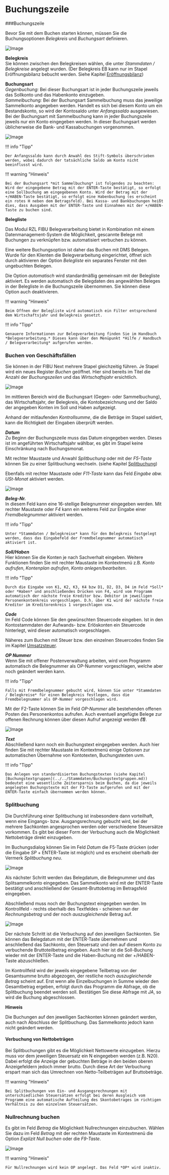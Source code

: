 # Buchungszeile

###Buchungszeile

Bevor Sie mit dem Buchen starten können, müssen Sie die Buchungsoptionen *Belegkreis* und *Buchungsart* definieren.



![Image](<img/NeuesElement36.png>)


**Belegkreis**  
Sie können zwischen den Belegkreisen wählen, die unter *Stammdaten / Belegkreise* angelegt wurden. (Der Belegkreis EB kann nur im Stapel Eröffnungsbilanz bebucht werden. Siehe Kapitel [Eröffnungsbilanz](../Eröffnungsbilanz/index.md))


**Buchungsart**  
*Gegenbuchung:* 
Bei dieser Buchungsart ist in jeder Buchungszeile jeweils das Sollkonto und das Habenkonto einzugeben.  
*Sammelbuchung:*
Bei der Buchungsart Sammelbuchung muss das jeweilige Sammelkonto angegeben werden. Handelt es sich bei diesem Konto um ein Bestandskonto, so wird der Kontosaldo unter *Anfangssaldo* ausgewiesen. Bei der Buchungsart mit Sammelbuchung kann in jeder Buchungszeile jeweils nur ein Konto eingegeben werden. In dieser Buchungsart werden üblicherweise die Bank- und Kassabuchungen vorgenommen.



![Image](<img/NeuesElement35.png>)


!!! info "Tipp"

    Der Anfangssaldo kann durch Anwahl des Stift-Symbols überschrieben werden, wobei dadurch der tatsächliche Saldo am Konto nicht beeinflusst wird.


!!! warning "Hinweis"

    Bei der Buchungsart *mit Sammelbuchung* ist folgendes zu beachten: Wird der eingegebene Betrag mit der ENTER-Taste bestätigt, so erfolgt eine Sollbuchung am einge­gebenen Konto. Wird der Betrag mit der +/HABEN-Taste bestätigt, so erfolgt eine Haben­buchung (es erscheint ein rotes H neben dem Betragsfeld). Bei Kassa- und Bankbu­chun­gen heißt dies, dass Ausgaben mit der ENTER-Taste und Einnahmen mit der +/HABEN-Taste zu buchen sind.


**Belegliste**

Das Modul RZL FIBU Belegverarbeitung bietet in Kombination mit einem Datenmanagement-System die Möglichkeit, gescannte Belege mit Buchungen zu verknüpfen bzw. automatisiert verbuchen zu können.

Eine weitere Buchungsoption ist daher das Buchen mit DMS Belegen. Wurde für den Klienten die Belegverarbeitung eingerichtet, öffnet sich durch aktivieren der Option *Belegliste* ein separates Fenster mit den ungebuchten Belegen.

Die Option *automatisch* wird standardmäßig gemeinsam mit der Belegliste aktiviert. Es werden automatisch die Belegdaten des angewählten Beleges in der Belegliste in die Buchungszeile übernommen. Sie können diese Option auch deaktivieren.


!!! warning "Hinweis"

    Beim Öffnen der Belegliste wird automatisch ein Filter entsprechend dem Wirtschaftsjahr und Belegkreis gesetzt.


!!! info "Tipp"

    Genauere Informationen zur Belegverarbeitung finden Sie im Handbuch *Belegverarbeitung.* Dieses kann über den Menüpunkt *Hilfe / Handbuch / Belegverarbeitung* aufgerufen werden.



### Buchen von Geschäftsfällen


Sie können in der FIBU Next mehrere Stapel gleichzeitig führen. Je Stapel wird ein neues Register *Buchen* geöffnet. Hier sind bereits im Titel die Anzahl der *Buchungszeilen* und das *Wirtschaftsjahr* ersichtlich.



![Image](<img/NeuesElement34.png>)


Im mittleren Bereich wird die Buchungsart (Gegen- oder Sammelbuchung), das Wirtschaftsjahr, der Belegkreis, die Kontobezeichnung und der Saldo der angegeben Konten im Soll und Haben aufgezeigt.

Anhand der mitlaufenden *Kontrollsumme*, die die Beträge im Stapel saldiert, kann die Richtigkeit der Eingaben überprüft werden.


***Datum***  
Zu Beginn der Buchungszeile muss das Datum eingegeben werden. Dieses ist im angeführten Wirtschaftsjahr wählbar, es gibt im Stapel keine Einschränkung nach Buchungsmonat.


Mit rechter Maustaste und Anwahl *Splitbuchung* oder mit der *F5-Taste* können Sie zu einer Splitbuchung wechseln. (siehe Kapitel [Splitbuchung](<Buchungszeile.md#Splitbuchung>))

Ebenfalls mit rechter Maustaste oder *F11-Taste* kann das Feld *Eingabe abw. USt-Monat* aktiviert werden.



![Image](<img/NeuesElement33.png>)


***Beleg-Nr.***  
In diesem Feld kann eine 16-stellige Belegnummer eingegeben werden. Mit rechter Maustaste oder *F4* kann ein weiteres Feld zur Eingabe einer *Fremdbelegnummer* aktiviert werden.


!!! info "Tipp"

    Unter *Stammdaten / Belegkreise* kann für den Belegkreis festgelegt werden, dass das Eingabefeld der Fremdbelegnummer automatisch aktiviert ist.



***Soll/Haben***  
Hier können Sie die Konten je nach Sachverhalt eingeben. Weitere Funktionen finden Sie mit rechter Maustaste im Kontextmenü z.B. *Konto aufrufen*, *Kontenplan aufrufen*, *Konto anlegen/bearbeiten*.


!!! info "Tipp"

    Durch die Eingabe von K1, K2, K3, K4 bzw D1, D2, D3, D4 im Feld *Soll* oder *Haben* und anschließendes Drücken von F4, wird vom Programm automatisch der nächste freie Kreditor bzw. Debitor im jeweiligen Personenkontenkreis vorgeschlagen. D.h. über K1 wird der nächste freie Kreditor im Kreditorenkreis 1 vorgeschlagen usw.



***Code***  
Im Feld Code können Sie den gewünschten Steuercode eingeben. Ist in den Kontostammdaten der Aufwands- bzw. Erlöskonten ein Steuercode hinterlegt, wird dieser automatisch vorgeschlagen.


Näheres zum Buchen mit Steuer bzw. den einzelnen Steuercodes finden Sie im Kapitel [Umsatzsteuer](../../Umsatzsteuer/index.md).


***OP Nummer***  
Wenn Sie mit offener Postenverwaltung arbeiten, wird vom Programm automatisch die Belegnummer als OP-Nummer vorgeschlagen, welche aber noch geändert werden kann.


!!! info "Tipp"

    Falls mit Fremdbelegnummer gebucht wird, können Sie unter *Stammdaten / Belegkreise* für einen Belegkreis festlegen, dass die Fremdbelegnummer als OP-Nummer vorgeschlagen wird.


Mit der F2-Taste können Sie im Feld *OP-Nummer* alle bestehenden offenen Posten des Personenkontos aufrufen. Auch eventuell angefügte Belege zur offenen Rechnung können über diesen Aufruf angezeigt werden ***(1)***.



![Image](<img/NeuesElement32.png>)


***Text***  
Abschließend kann noch ein Buchungstext eingegeben werden. Auch hier finden Sie mit rechter Maustaste im Kontextmenü einige Optionen zur automatischen Übernahme von Kontotexten, Buchungstexten uvm.


!!! info "Tipp"

    Das Anlegen von standardisierten Buchungstexten (siehe Kapitel [Buchungstextgruppen](../../Stammdaten/Buchungstextgruppen.md)) bedeutet eine wesentliche Zeitersparnis beim Buchen, da die jeweils angelegten Buchungstexte mit der F3-Taste aufgerufen und mit der ENTER-Taste einfach übernommen werden können.



### Splitbuchung


Die Durchführung einer Splitbuchung ist insbesondere dann vorteilhaft, wenn eine Eingangs- bzw. Ausgangsrechnung gebucht wird, bei der mehrere Sachkonten angesprochen werden oder verschiedene Steuersätze vorkommen. Es gibt bei dieser Form der Verbuchung auch die Möglichkeit Nettobeträge direkt einzugeben.


Im Buchungsdialog können Sie im Feld *Datum* die F5-Taste drücken (oder die Eingabe *SP* + ENTER-Taste ist möglich) und es erscheint oberhalb der Vermerk *Splitbuchung neu*.



![Image](<img/NeuesElement31.png>)


Als nächster Schritt werden das Belegdatum, die Belegnummer und das Splitsammelkonto eingegeben. Das Sammelkonto wird mit der ENTER-Taste bestätigt und anschließend der Gesamt-Bruttobetrag im Betragsfeld eingegeben.

Abschließend muss noch der Buchungstext eingegeben werden. Im Kontrollfeld - rechts oberhalb des Textfeldes - scheinen nun der *Rechnungsbetrag* und der noch *auszugleichende* Betrag auf.



![Image](<img/NeuesElement30.png>)


Der nächste Schritt ist die Verbuchung auf den jeweiligen Sachkonten. Sie können das Belegdatum mit der ENTER-Taste übernehmen und anschließend das Sachkonto, den Steuersatz und den auf diesem Konto zu verbuchende Bruttoteilbetrag eingeben. Auch hier ist die Soll-Buchung wieder mit der ENTER-Taste und die Haben-Buchung mit der +/HABEN-Taste abzuschließen.

Im Kontrollfeld wird der jeweils eingegebene Teilbetrag von der Gesamtsumme brutto abgezogen, der restliche noch *auszugleichende Betrag* scheint auf. Erst wenn alle Einzelbuchungen in Summe wieder den Gesamtbetrag ergeben, erfolgt durch das Programm die Abfrage, ob die Splitbuchung beendet werden soll. Bestätigen Sie diese Abfrage mit *JA*, so wird die Buchung abgeschlossen.


**Hinweis**

Die Buchungen auf den jeweiligen Sachkonten können geändert werden, auch nach Abschluss der Splitbuchung. Das Sammelkonto jedoch kann nicht geändert werden.


#### Verbuchung von Nettobeträgen

Bei Splitbuchungen gibt es die Möglichkeit Nettowerte einzugeben. Hierzu muss vor dem jeweiligen Steuersatz ein N eingegeben werden (z.B. N20). Dabei erfolgt die Anzeige der gebuchten Beträge in den beiden oberen Anzeigefeldern jedoch immer brutto. Durch diese Art der Verbuchung erspart man sich das Umrechnen von Netto-Teilbeträgen auf Bruttobeträge.


!!! warning "Hinweis"

    Bei Splitbuchungen von Ein- und Ausgangsrechnungen mit unterschiedlichen Steuersätzen erfolgt bei deren Ausgleich vom Programm eine automatische Aufteilung des Skontobetrages im richtigen Verhältnis zu den einzelnen Steuersätzen.


### Nullrechnung buchen


Es gibt im Feld *Betrag* die Möglichkeit Nullrechnungen einzubuchen. Wählen Sie dazu im Feld *Betrag* mit der rechten Maustaste im Kontextmenü die Option *Explizit Null buchen* oder die *F9-Taste*.



![Image](<img/NeuesElement29.png>)


!!! warning "Hinweis"

    Für Nullrechnungen wird kein OP angelegt. Das Feld *OP* wird inaktiv.

